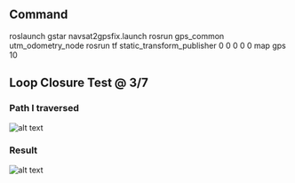## Command
roslaunch gstar navsat2gpsfix.launch
rosrun gps_common utm_odometry_node
rosrun tf static_transform_publisher 0 0 0 0 0 map gps 10
## Loop Closure Test @ 3/7
### Path I traversed
![alt text](https://github.com/seanNCTU/my_pcl/tree/master/src/gps/image/path_traversed.png)
### Result
![alt text](https://github.com/seanNCTU/my_pcl/tree/master/src/gps/image/result.png)
